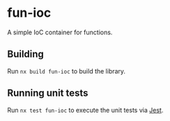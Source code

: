 # fun-ioc

A simple IoC container for functions.

## Building

Run `nx build fun-ioc` to build the library.

## Running unit tests

Run `nx test fun-ioc` to execute the unit tests via [Jest](https://jestjs.io).
